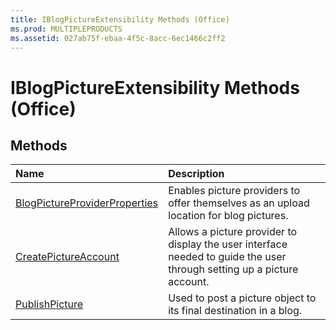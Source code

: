 ```yaml
---
title: IBlogPictureExtensibility Methods (Office)
ms.prod: MULTIPLEPRODUCTS
ms.assetid: 027ab75f-ebaa-4f5c-8acc-6ec1466c2ff2
---
```



# IBlogPictureExtensibility Methods (Office)

## Methods



|**Name**|**Description**|
|:-----|:-----|
|[BlogPictureProviderProperties](iblogpictureextensibility-blogpictureproviderproperties-method-office.md)|Enables picture providers to offer themselves as an upload location for blog pictures.|
|[CreatePictureAccount](iblogpictureextensibility-createpictureaccount-method-office.md)|Allows a picture provider to display the user interface needed to guide the user through setting up a picture account.|
|[PublishPicture](iblogpictureextensibility-publishpicture-method-office.md)|Used to post a picture object to its final destination in a blog.|


